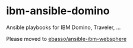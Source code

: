 # ibm-ansible-domino
Ansible playbooks for IBM Domino, Traveler, ...

Please moved to [ebasso/ansible-ibm-websphere](/ebasso/ansible-ibm-websphere)
